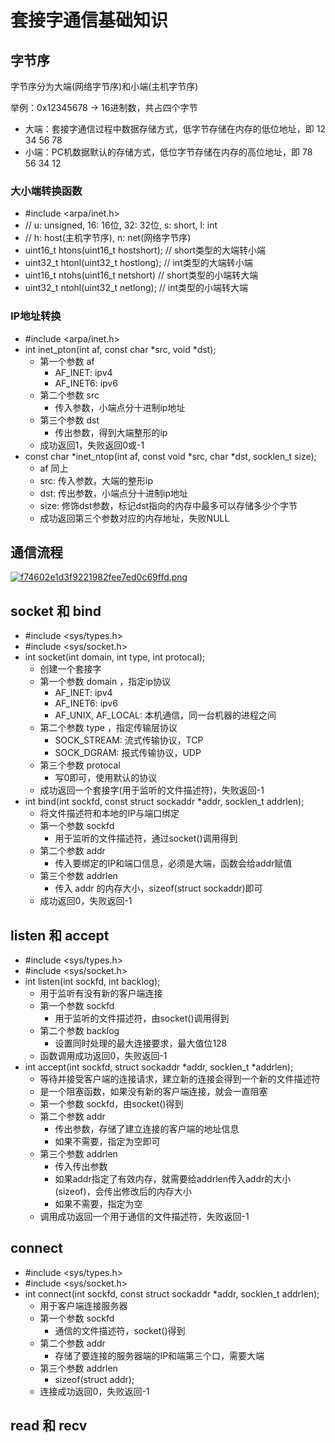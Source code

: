 # 套接字通信基础知识

## 字节序

字节序分为大端(网络字节序)和小端(主机字节序)

举例：0x12345678 -> 16进制数，共占四个字节    
* 大端：套接字通信过程中数据存储方式，低字节存储在内存的低位地址，即 12 34 56 78
* 小端：PC机数据默认的存储方式，低位字节存储在内存的高位地址，即 78 56 34 12

### 大小端转换函数
* #include <arpa/inet.h>
* // u: unsigned, 16: 16位, 32: 32位, s: short, l: int
* // h: host(主机字节序), n: net(网络字节序)
* uint16_t htons(uint16_t hostshort);	 // short类型的大端转小端
* uint32_t htonl(uint32_t hostlong);	 // int类型的大端转小端
* uint16_t ntohs(uint16_t netshort)    // short类型的小端转大端
* uint32_t ntohl(uint32_t netlong);    // int类型的小端转大端

### IP地址转换
* #include <arpa/inet.h>
* int inet_pton(int af, const char *src, void *dst);
    * 第一个参数 af
        *  AF_INET: ipv4
        *  AF_INET6: ipv6
    * 第二个参数 src
        * 传入参数，小端点分十进制ip地址
    * 第三个参数 dst
        * 传出参数，得到大端整形的ip
    *  成功返回1，失败返回0或-1
* const char *inet_ntop(int af, const void *src, char *dst, socklen_t size);
    * af 同上
    * src: 传入参数，大端的整形ip
    * dst: 传出参数，小端点分十进制ip地址
    * size: 修饰dst参数，标记dst指向的内存中最多可以存储多少个字节
    * 成功返回第三个参数对应的内存地址，失败NULL

## 通信流程

[![f74602e1d3f9221982fee7ed0c69ffd.png](https://i.postimg.cc/cJZY72hH/f74602e1d3f9221982fee7ed0c69ffd.png)](https://postimg.cc/hXyfcCHW)

## socket 和 bind
  
* #include <sys/types.h>
* #include <sys/socket.h>
* int socket(int domain, int type, int protocal);
    * 创建一个套接字
    * 第一个参数 domain ，指定ip协议
        * AF_INET: ipv4
        * AF_INET6: ipv6
        * AF_UNIX, AF_LOCAL: 本机通信，同一台机器的进程之间
    * 第二个参数 type ，指定传输层协议
        * SOCK_STREAM: 流式传输协议，TCP
        * SOCK_DGRAM: 报式传输协议，UDP
    * 第三个参数 protocal
        * 写0即可，使用默认的协议
    * 成功返回一个套接字(用于监听的文件描述符)，失败返回-1
* int bind(int sockfd, const struct sockaddr *addr, socklen_t addrlen);
    * 将文件描述符和本地的IP与端口绑定
    * 第一个参数 sockfd
        * 用于监听的文件描述符，通过socket()调用得到
    * 第二个参数 addr
        * 传入要绑定的IP和端口信息，必须是大端，函数会给addr赋值
    * 第三个参数 addrlen
        * 传入 addr 的内存大小，sizeof(struct sockaddr)即可
    * 成功返回0，失败返回-1

## listen 和 accept

* #include <sys/types.h>
* #include <sys/socket.h>
* int listen(int sockfd, int backlog);
    * 用于监听有没有新的客户端连接
    * 第一个参数 sockfd
        * 用于监听的文件描述符，由socket()调用得到
    * 第二个参数 backlog
        * 设置同时处理的最大连接要求，最大值位128
    * 函数调用成功返回0，失败返回-1
* int accept(int sockfd, struct sockaddr *addr, socklen_t *addrlen);
    * 等待并接受客户端的连接请求，建立新的连接会得到一个新的文件描述符
    * 是一个阻塞函数，如果没有新的客户端连接，就会一直阻塞
    * 第一个参数 sockfd，由socket()得到
    * 第二个参数 addr
        * 传出参数，存储了建立连接的客户端的地址信息
        * 如果不需要，指定为空即可
    * 第三个参数 addrlen
        * 传入传出参数
        * 如果addr指定了有效内存，就需要给addrlen传入addr的大小(sizeof)，会传出修改后的内存大小
        * 如果不需要，指定为空
    * 调用成功返回一个用于通信的文件描述符，失败返回-1
 
## connect
* #include <sys/types.h>
* #include <sys/socket.h>
* int connect(int sockfd, const struct sockaddr *addr, socklen_t addrlen);
    * 用于客户端连接服务器
    * 第一个参数 sockfd
        * 通信的文件描述符，socket()得到
    * 第二个参数 addr
        * 存储了要连接的服务器端的IP和端第三个口，需要大端
    * 第三个参数 addrlen
        * sizeof(struct addr);
    * 连接成功返回0，失败返回-1
 
## read 和 recv

